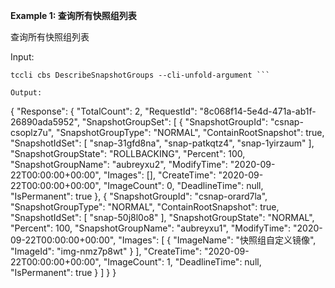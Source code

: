 **Example 1: 查询所有快照组列表**

查询所有快照组列表

Input: 

```
tccli cbs DescribeSnapshotGroups --cli-unfold-argument ```

Output: 
```
{
    "Response": {
        "TotalCount": 2,
        "RequestId": "8c068f14-5e4d-471a-ab1f-26890ada5952",
        "SnapshotGroupSet": [
            {
                "SnapshotGroupId": "csnap-csoplz7u",
                "SnapshotGroupType": "NORMAL",
                "ContainRootSnapshot": true,
                "SnapshotIdSet": [
                    "snap-31gfd8na",
                    "snap-patkqtz4",
                    "snap-1yirzaum"
                ],
                "SnapshotGroupState": "ROLLBACKING",
                "Percent": 100,
                "SnapshotGroupName": "aubreyxu2",
                "ModifyTime": "2020-09-22T00:00:00+00:00",
                "Images": [],
                "CreateTime": "2020-09-22T00:00:00+00:00",
                "ImageCount": 0,
                "DeadlineTime": null,
                "IsPermanent": true
            },
            {
                "SnapshotGroupId": "csnap-orard7la",
                "SnapshotGroupType": "NORMAL",
                "ContainRootSnapshot": true,
                "SnapshotIdSet": [
                    "snap-50j8l0o8"
                ],
                "SnapshotGroupState": "NORMAL",
                "Percent": 100,
                "SnapshotGroupName": "aubreyxu1",
                "ModifyTime": "2020-09-22T00:00:00+00:00",
                "Images": [
                    {
                        "ImageName": "快照组自定义镜像",
                        "ImageId": "img-nmz7p8wt"
                    }
                ],
                "CreateTime": "2020-09-22T00:00:00+00:00",
                "ImageCount": 1,
                "DeadlineTime": null,
                "IsPermanent": true
            }
        ]
    }
}
```

